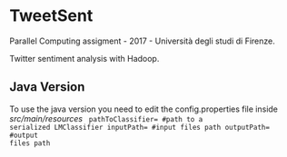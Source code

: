 # TweetSent
Parallel Computing assigment - 2017 - Università degli studi di Firenze.

Twitter sentiment analysis with Hadoop.

## Java Version
To use the java version you need to edit the config.properties file inside  *src/main/resources*
<code>
pathToClassifier= #path to a serialized LMClassifier
inputPath= #input files path
outputPath= #output files path
</code>